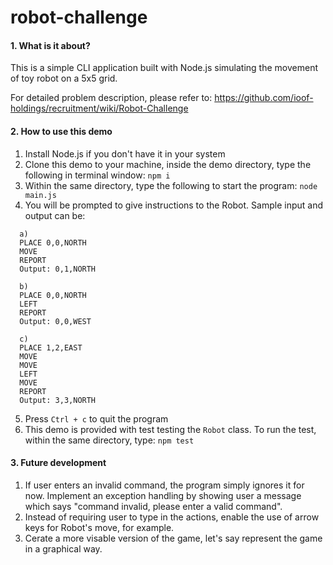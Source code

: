 # robot-challenge

#### 1. What is it about?
This is a simple CLI application built with Node.js simulating the movement of toy robot on a 5x5 grid.

For detailed problem description, please refer to: https://github.com/ioof-holdings/recruitment/wiki/Robot-Challenge

#### 2. How to use this demo
1. Install Node.js if you don't have it in your system 
2. Clone this demo to your machine, inside the demo directory, type the following in terminal window: `npm i`  
3. Within the same directory, type the following to start the program: `node main.js`  
4. You will be prompted to give instructions to the Robot. Sample input and output can be:
```
  a) 
  PLACE 0,0,NORTH
  MOVE
  REPORT
  Output: 0,1,NORTH

  b)
  PLACE 0,0,NORTH
  LEFT
  REPORT
  Output: 0,0,WEST

  c)
  PLACE 1,2,EAST
  MOVE
  MOVE
  LEFT
  MOVE
  REPORT
  Output: 3,3,NORTH 
```
5. Press `Ctrl + c` to quit the program
6. This demo is provided with test testing the `Robot` class. To run the test, within the same directory, type: `npm test`

#### 3. Future development
1. If user enters an invalid command, the program simply ignores it for now. Implement an exception handling by showing user a message which says "command invalid, please enter a valid command".
2. Instead of requiring user to type in the actions, enable the use of arrow keys for Robot's move, for example.
3. Cerate a more visable version of the game, let's say represent the game in a graphical way.
